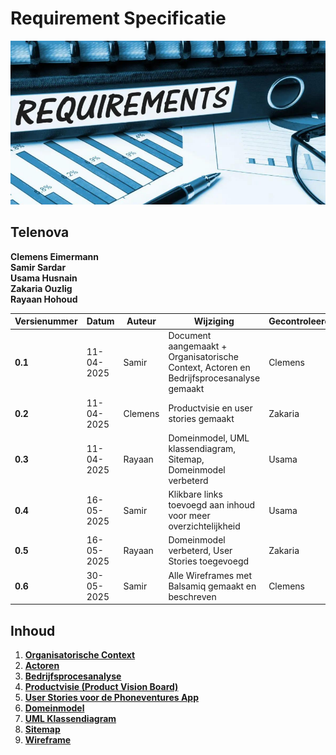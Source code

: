 # Requirement Specificatie

![Requirements](Requirements.png)

## Telenova
**Clemens Eimermann**  
**Samir Sardar**  
**Usama Husnain**  
**Zakaria Ouzlig**  
**Rayaan Hohoud**


| Versienummer | Datum       | Auteur   | Wijziging                                                                 | Gecontroleerd |
|--------------|-------------|----------|---------------------------------------------------------------------------|---------------|
| **0.1**      | 11-04-2025  | Samir    | Document aangemaakt + Organisatorische Context, Actoren en Bedrijfsprocesanalyse gemaakt | Clemens       |
| **0.2**      | 11-04-2025  | Clemens  | Productvisie en user stories gemaakt                                      | Zakaria       |
| **0.3**      | 11-04-2025  | Rayaan   | Domeinmodel, UML klassendiagram, Sitemap, Domeinmodel verbeterd | Usama         |
| **0.4**      | 16-05-2025  | Samir   | Klikbare links toevoegd aan inhoud voor meer overzichtelijkheid | Usama         |
| **0.5**      | 16-05-2025  | Rayaan   | Domeinmodel verbeterd, User Stories toegevoegd | Zakaria
| **0.6**      | 30-05-2025  | Samir   | Alle Wireframes met Balsamiq gemaakt en beschreven | Clemens

## Inhoud
1. [**Organisatorische Context**](./1_Organisatorische_Context.md)
2. [**Actoren**](./2_Actoren.md) 
3. [**Bedrijfsprocesanalyse**](./3_Bedrijfsprocesanalyse.md)  
4. [**Productvisie (Product Vision Board)**](./4_Productvisie.md)  
5. [**User Stories voor de Phoneventures App**](./5_User_Stories.md)  
6. [**Domeinmodel**](./6_Domeinmodel.md)  
7. [**UML Klassendiagram**](./7_UML_Klassendiagram.md)  
8. [**Sitemap**](./8_Sitemap.md)  
9. [**Wireframe**](./9_Wireframe.md)

